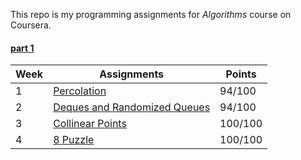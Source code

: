 This repo is my programming assignments for *Algorithms* course on Coursera.

####  [part 1](https://www.coursera.org/learn/algorithms-part1)

| Week | Assignments                                                  | Points  |
| ---- | ------------------------------------------------------------ | ------- |
| 1    | [Percolation](http://coursera.cs.princeton.edu/algs4/assignments/percolation.html) | 94/100  |
| 2    | [Deques and Randomized Queues](http://coursera.cs.princeton.edu/algs4/assignments/queues.html) | 94/100  |
| 3    | [Collinear Points](http://coursera.cs.princeton.edu/algs4/assignments/collinear.html) | 100/100 |
| 4    | [8 Puzzle](http://coursera.cs.princeton.edu/algs4/assignments/8puzzle.html) | 100/100 |

